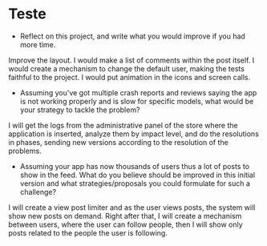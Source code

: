 # Teste

- Reflect on this project, and write what you would improve if you had more time.

Improve the layout.
I would make a list of comments within the post itself.
I would create a mechanism to change the default user, making the tests faithful to the project.
I would put animation in the icons and screen calls.

- Assuming you've got multiple crash reports and reviews saying the app is not working properly and is slow for specific models, 
what would be your strategy to tackle the problem?

I will get the logs from the administrative panel of the store where the application is inserted, analyze them by impact level, and do the 
resolutions in phases, sending new versions according to the resolution of the problems.

- Assuming your app has now thousands of users thus a lot of posts to show in the feed. What do you believe should be improved 
in this initial version and what strategies/proposals you could formulate for such a challenge?

I will create a view post limiter and as the user views posts, the system will show new posts on demand. Right after that, I will create 
a mechanism between users, where the user can follow people, then I will show only posts related to the people the user is following.
